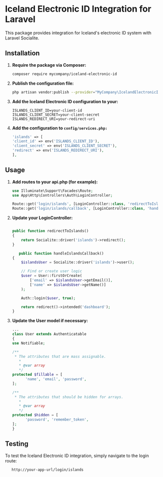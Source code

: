 # Iceland Electronic ID Integration for Laravel

This package provides integration for Iceland's electronic ID system with Laravel Socialite.

## Installation

1. **Require the package via Composer:**

   ```bash
   composer require mycompany/iceland-electronic-id
   ```
2. **Publish the configuration file:**
    ```bash
    php artisan vendor:publish --provider="MyCompany\IcelandElectronicID\IslandsServiceProvider"
    ```
3. **Add the Iceland Electronic ID configuration to your:**
    ```dotenv
    ISLANDS_CLIENT_ID=your-client-id
    ISLANDS_CLIENT_SECRET=your-client-secret
    ISLANDS_REDIRECT_URI=your-redirect-uri
    ```
4. **Add the configuration to `config/services.php:`**
    ```php
    'islands' => [
    'client_id' => env('ISLANDS_CLIENT_ID'),
    'client_secret' => env('ISLANDS_CLIENT_SECRET'),
    'redirect' => env('ISLANDS_REDIRECT_URI'),
    ],
    ```

## Usage

1. **Add routes to your api.php (for example):**
    ```php
    use Illuminate\Support\Facades\Route;
    use App\Http\Controllers\Auth\LoginController;
    
    Route::get('login/islands', [LoginController::class, 'redirectToIslands']);
    Route::get('login/islands/callback', [LoginController::class, 'handleIslandsCallback']);
    ```
2. **Update your LoginController:**
    ```php

    public function redirectToIslands()
    {
        return Socialite::driver('islands')->redirect();
    }
   
       public function handleIslandsCallback()
    {
        $islandsUser = Socialite::driver('islands')->user();

        // Find or create user logic
        $user = User::firstOrCreate(
            ['email' => $islandsUser->getEmail()],
            ['name' => $islandsUser->getName()]
        );

        Auth::login($user, true);

        return redirect()->intended('dashboard');
    }
    ```
3. **Update the User model if necessary:**
    ```php
    ...
    class User extends Authenticatable
    {
    use Notifiable;
    
    /**
     * The attributes that are mass assignable.
       *
       * @var array
       */
    protected $fillable = [
          'name', 'email', 'password',
    ];
    
    /**
     * The attributes that should be hidden for arrays.
       *
       * @var array
       */
    protected $hidden = [
          'password', 'remember_token',
    ];
    }
      ```
   
## Testing

To test the Iceland Electronic ID integration, simply navigate to the login route:
   ```text
      http://your-app-url/login/islands
   ```